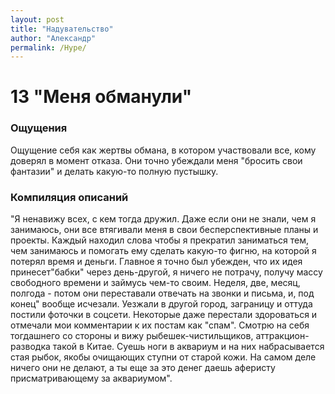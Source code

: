 ```yaml
---
layout: post
title: "Надувательство"
author: "Александр"
permalink: /Hype/
---
```


# 13 "Меня обманули"

### Ощущения
Ощущение себя как жертвы обмана, в котором участвовали все, кому доверял в момент отказа. Они точно убеждали меня "бросить свои фантазии" и делать какую-то полную пустышку.

### Компиляция описаний
"Я ненавижу всех, с кем тогда дружил. Даже если они не знали, чем я занимаюсь, они все втягивали меня в свои бесперспективные планы и проекты. Каждый находил слова чтобы я прекратил заниматься тем, чем занимаюсь и помогать ему сделать какую-то фигню, на которой я потерял время и деньги. Главное я точно был убежден, что их идея принесет"бабки" через день-другой, я ничего не потрачу, получу массу свободного времени и займусь чем-то своим. Неделя, две, месяц, полгода - потом они переставали отвечать на звонки и письма, и, под конец" вообще исчезали. Уезжали в другой город, заграницу и оттуда постили фоточки в соцсети. Некоторые даже перестали здороваться и отмечали мои комментарии к их постам как "спам". Смотрю на себя тогдашнего со стороны и вижу рыбешек-чистильщиков, аттракцион-разводка такой в Китае. Суешь ноги в аквариум и на них набрасывается стая рыбок, якобы очищающих ступни от старой кожи. На самом деле ничего они не делают, а ты еще за это денег даешь аферисту присматривающему за аквариумом". 
